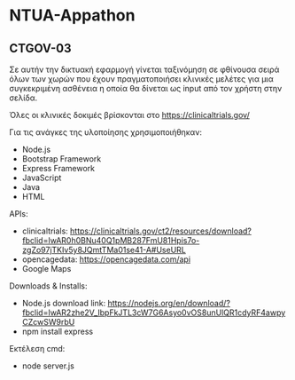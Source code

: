 # NTUA-Appathon 
## CTGOV-03 
Σε αυτήν την δικτυακή εφαρμογή γίνεται ταξινόμηση σε φθίνουσα σειρά όλων των χωρών που έχουν πραγματοποιήσει κλινικές μελέτες για μια συγκεκριμένη ασθένεια η οποία θα δίνεται ως input από τον χρήστη στην σελίδα. 

Όλες οι κλινικές δοκιμές βρίσκονται στο https://clinicaltrials.gov/

Για τις ανάγκες της υλοποίησης χρησιμοποιήθηκαν:
- Node.js
- Bootstrap Framework
- Express Framework
- JavaScript
- Java
- HTML


APIs:
- clinicaltrials: https://clinicaltrials.gov/ct2/resources/download?fbclid=IwAR0h0BNu40Q1pMB287FmU81Hpis7o-zgZo97jTKIv5y8JQmtTMa01se41-A#UseURL
- opencagedata: https://opencagedata.com/api
- Google Maps

Downloads & Installs: 
- Node.js download link: https://nodejs.org/en/download/?fbclid=IwAR2zhe2V_IbpFkJTL3cW7G6Asyo0vOS8unUlQR1cdyRF4awpyCZcwSW9rbU
- npm install express

Εκτέλεση cmd:
- node server.js
